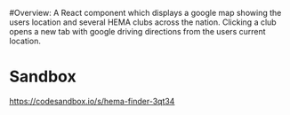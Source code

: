 #Overview:
A React component which displays a google map showing the users location and several HEMA clubs across the nation. Clicking a club opens a new tab with google driving directions from the users current location.

# Sandbox
https://codesandbox.io/s/hema-finder-3qt34
